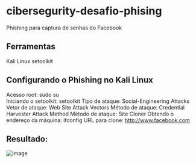 # cibersegurity-desafio-phising

Phishing para captura de senhas do Facebook
## Ferramentas
Kali Linux
setoolkit
## Configurando o Phishing no Kali Linux
Acesso root: sudo su <br>
Iniciando o setoolkit: setoolkit
Tipo de ataque: Social-Engineering Attacks
Vetor de ataque: Web Site Attack Vectors
Método de ataque: Credential Harvester Attack Method 
Método de ataque: Site Cloner
Obtendo o endereço da máquina: ifconfig
URL para clone: http://www.facebook.com

## Resultado:

![image](https://github.com/VictorLeopoldo/cibersegurity-desafio-phising/assets/72844656/b44bb33b-18f5-400a-b604-a5052a63decc)
